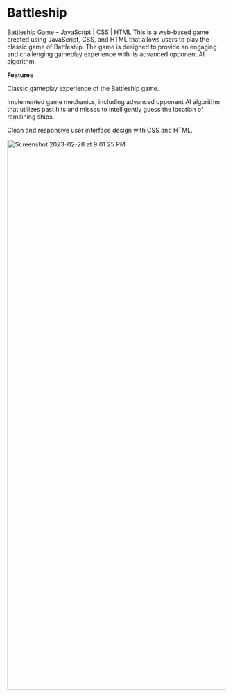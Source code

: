# Battleship
Battleship Game – JavaScript | CSS | HTML
This is a web-based game created using JavaScript, CSS, and HTML that allows users to play the classic game of Battleship. The game is designed to provide an engaging and challenging gameplay experience with its advanced opponent AI algorithm.

<b>Features</b>

Classic gameplay experience of the Battleship game.

Implemented game mechanics, including advanced opponent AI algorithm that utilizes past hits and misses to intelligently guess the location of remaining ships.

Clean and responsive user interface design with CSS and HTML.

<img width="1268" alt="Screenshot 2023-02-28 at 9 01 25 PM" src="https://user-images.githubusercontent.com/114327452/222034518-b016dd8b-27ef-4d5a-a67e-ca9b078ae241.png">
